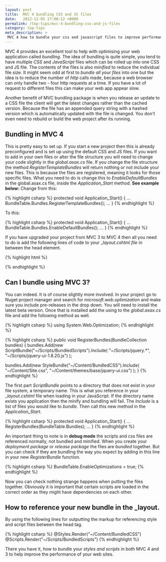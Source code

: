 ```yaml
---
layout: post
title:  MVC 4 bundling CSS and JS files
date:   2012-12-05 17:00:12 +0000
permalink: /top-tips/mvc-4-bundling-css-and-js-files
category: top-tips
meta_description: >
 MVC 4 how to bundle your css and javascript files to improve performance.
---
```


MVC 4 provides an excellent tool to help with optimising your web application called _bundling_. The idea of bundling is quite simple, you tend to have multiple _CSS_ and _JavaScript_ files which can be rolled up into one CSS and JS file. The contents of the files is also _minified_ to reduce the individual file size. It might seem odd at first to _bundle all your files_ into one but the idea is to reduce the number of _http_ calls made, because a web browser can only handle two - four http requests at a time. If you have a lot of request to different files this can make your web app appear slow.

Another benefit of MVC bundling package is when you release an update to a CSS file the client will get the latest changes rather than the cached version. Because the file has an appended query string with a hashed version which is automatically updated with the file is changed. You don't even need to rebuild or build the web project after its running.

## Bundling in MVC 4

This is pretty easy to set up. If you start a new project then this is already preconfigured and is set up using the default CSS and JS files. If you want to add in your own files or alter the file structure you will need to change your code slightly in the _global.asax.cs_ file. If you change the file structure the method _RegisterTemplateBundles_ will return nothing or not include your new files. This is because the files are registered, meaning it looks for those specific files. What you need to do is change this to _EnableDefaultBundles_ in the global.asax.cs file, inside the _Application_Start_ method. **See example below:** Change from this:

{% highlight csharp %}
protected void Application_Start()
{
  ...
  BundleTable.Bundles.RegisterTemplateBundles();
  ...
}
{% endhighlight %}

To this:

{% highlight csharp %}
protected void Application_Start()
{
  ...
  BundleTable.Bundles.EnableDefaultBundles();
  ...
}
{% endhighlight %}

If you have upgraded your project from MVC 3 to MVC 4 then all you need to do is add the following lines of code to your __layout.cshtml file_ in between the head element.

{% highlight html %}
<head>
    <link href="@System.Web.Optimization.BundleTable.Bundles.ResolveBundleUrl("~/Content/css")" rel="stylesheet" type="text/css" />
    <script src="@System.Web.Optimization.BundleTable.Bundles.ResolveBundleUrl("~/Scripts/js")"></script>
</head>
{% endhighlight %}

## Can I bundle using MVC 3?

You can indeed. It is of course slightly more involved. In your project go to Nuget project manager and search for _microsoft.web.optimization_ and make sure you include pre-releases in the drop down. You will need to install the latest beta version. Once that is installed add the using to the _global.asax.cs_ file and add the following method as well.

{% highlight csharp %}
using System.Web.Optimization;
{% endhighlight %}

{% highlight csharp %}
public void RegisterBundles(BundleCollection bundles)
{
  bundles.Add(new ScriptBundle("~/Scripts/BundledScripts").Include(
      "~/Scripts/jquery.*",
      "~/Scripts/jquery-ui-1.8.20.js")
  );

  bundles.Add(new StyleBundle("~/Content/BundledCSS").Include(
       "~/Content/Site.css",
       "~/Content/themes/base/jquery-ui.css")
  );
}
{% endhighlight %}


The first part _ScriptBundle_ points to a directory that does not exist in your file system, a temporary name. This is what you reference in your __layout.cshtml_ file when loading in your JavaScript. If the directory name exists you application then the minify and bundling will fail. The _Include_ is a list of files you would like to _bundle_. Then call this new method in the _Application_Start_.

{% highlight csharp %}
protected void Application_Start()
{
  ...
  RegisterBundles(BundleTable.Bundles);
  ...
}
{% endhighlight %}

An important thing to note is in **debug mode** the scripts and css files are referenced normally, not bundled and minified. When you create your _deployment package_ or _release package_ the files are _bundled_ together. But you can check if they are bundling the way you expect by adding in this line in your new _RegisterBundle_ function.

{% highlight csharp %}
BundleTable.EnableOptimizations = true;
{% endhighlight %}

Now you can check nothing strange happens when putting the files together. Obviously it is important that certain scripts are loaded in the correct order as they might have dependencies on each other.

## How to reference your new bundle in the _layout.

By using the following lines for outputting the markup for referencing style and script files between the head tag.

{% highlight csharp %}
@Styles.Render("~/Content/BundledCSS")
@Scripts.Render("~/Scripts/BundledScripts")
{% endhighlight %}

There you have it, how to bundle your _styles and scripts_ in both MVC 4 and 3 to help improve the performance of your web sites.